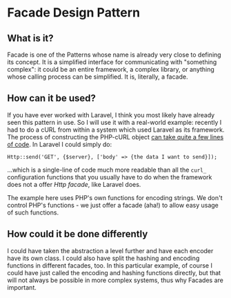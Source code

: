 # Facade Design Pattern

## What is it?

Facade is one of the Patterns whose name is already very close to defining its concept. It is a simplified interface for communicating with "something complex": it could be an entire framework, a complex library, or anything whose calling process can be simplified. It is, literally, a facade.

## How can it be used?

If you have ever worked with Laravel, I think you most likely have already seen this pattern in use. So I will use it with a real-world example: recently I had to do a cURL from within a system which used Laravel as its framework. The process of constructing the PHP-cURL object [can take quite a few lines of code](https://www.php.net/manual/en/curl.examples-basic.php). In Laravel I could simply do:

`Http::send('GET', {$server}, ['body' => {the data I want to send}]);`

...which is a single-line of code much more readable than all the `curl_` configuration functions that you usually have to do when the framework does not a offer *Http facade*, like Laravel does.

The example here uses PHP's own functions for encoding strings. We don't control PHP's functions - we just offer a facade (aha!) to allow easy usage of such functions.

## How could it be done differently

I could have taken the abstraction a level further and have each encoder have its own class. I could also have split the hashing and encoding functions in different facades, too. In this particular example, of course I could have just called the encoding and hashing functions directly, but that will not always be possible in more complex systems, thus why Facades are important.